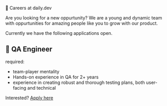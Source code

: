 🧳 Careers at daily.dev

Are you looking for a new oppurtunity?
We are a young and dynamic team with oppurtunities for amazing people like you to grow with our product.

Currently we have the following applications open.

## 🔬 QA Engineer

required:
- team-player mentality
- Hands-on experience in QA for 2+ years
- experience in creating robust and thorough testing plans, both user-facing and technical

Interested? [Apply here](https://it057218.typeform.com/to/Ai0D96VH)

